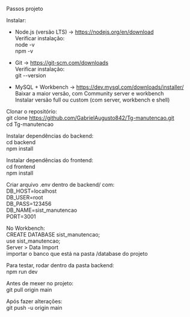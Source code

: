 Passos projeto

Instalar:
- Node.js (versão LTS) → https://nodejs.org/en/download <br>
Verificar instalação: <br>
node -v <br>
npm -v <br>

- Git → https://git-scm.com/downloads <br>
Verificar instalação: <br>
git --version <br>

- MySQL + Workbench → https://dev.mysql.com/downloads/installer/ <br>
Baixar a maior versão, com Community server e workbench <br>
Instalar versão full ou custom (com server, workbench e shell) <br>

Clonar o repositório: <br>
git clone https://github.com/GabrielAugusto842/Tg-manutencao.git <br>
cd Tg-manutencao <br>

Instalar dependências do backend: <br>
cd backend <br>
npm install <br>

Instalar dependências do frontend: <br>
cd frontend <br>
npm install <br>

Criar arquivo .env dentro de backend/ com: <br>
DB_HOST=localhost <br>
DB_USER=root <br>
DB_PASS=123456 <br>
DB_NAME=sist_manutencao <br>
PORT=3001 <br>

No Workbench: <br>
CREATE DATABASE sist_manutencao; <br>
use sist_manutencao; <br>
Server > Data Import <br>
importar o banco que está na pasta /database do projeto <br>

Para testar, rodar dentro da pasta backend: <br>
npm run dev <br>

Antes de mexer no projeto: <br>
git pull origin main <br>

Após fazer alterações: <br>
git push -u origin main

